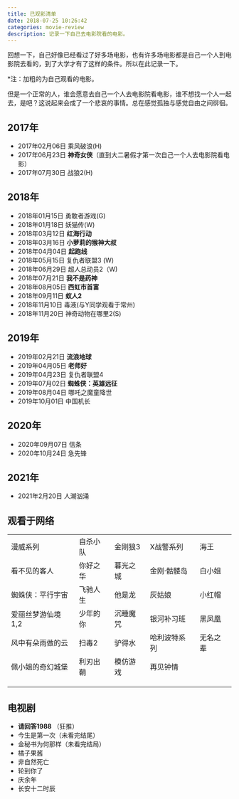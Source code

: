 ```yaml
---
title: 已观影清单
date: 2018-07-25 10:26:42
categories: movie-review
description: 记录一下自己去电影院看的电影。
---
```



回想一下，自己好像已经看过了好多场电影，也有许多场电影都是自己一个人到电影院去看的，到了大学才有了这样的条件。所以在此记录一下。

*注：加粗的为自己观看的电影。

但是一个正常的人，谁会愿意去自己一个人去电影院看电影，谁不想找一个人一起去，是吧？这说起来会成了一个悲哀的事情。总在感觉孤独与感觉自由之间徘徊。

## 2017年

- 2017年02月06日 乘风破浪(H)
- 2017年06月23日 **神奇女侠**（直到大二暑假才第一次自己一个人去电影院看电影）
- 2017年07月30日 战狼2(H)

## 2018年

- 2018年01月15日 勇敢者游戏(G)
- 2018年01月18日 妖猫传(W)
- 2018年03月12日 **红海行动**
- 2018年03月16日 **小萝莉的猴神大叔**
- 2018年04月04日 **起跑线**
- 2018年05月15日 复仇者联盟3 (W)
- 2018年06月29日 超人总动员2（W)
- 2018年07月21日 **我不是药神**
- 2018年08月05日 **西虹市首富**
- 2018年09月11日 **蚁人2**
- 2018年11月10日 毒液(与Y同学观看于常州)
- 2018年11月20日 神奇动物在哪里2(S)

## 2019年

- 2019年02月21日 **流浪地球**
- 2019年04月05日 **老师好**
- 2019年04月23日 复仇者联盟4
- 2019年07月02日 **蜘蛛侠：英雄远征**
- 2019年08月04日 哪吒之魔童降世
- 2019年10月01日 中国机长



## 2020年

- 2020年09月07日 信条
- 2020年10月24日 急先锋

## 2021年

- 2021年2月20日 人潮汹涌

## 观看于网络

|                   |          |          |              |          |
| ----------------- | -------- | -------- | ------------ | -------- |
| 漫威系列          | 自杀小队 | 金刚狼3  | X战警系列    | 海王     |
| 看不见的客人      | 你好之华 | 暮光之城 | 金刚·骷髅岛  | 白小姐   |
| 蜘蛛侠：平行宇宙  | 飞驰人生 | 他是龙   | 灰姑娘       | 小红帽   |
| 爱丽丝梦游仙境1,2 | 少年的你 | 沉睡魔咒 | 银河补习班   | 黑凤凰   |
| 风中有朵雨做的云  | 扫毒2    | 驴得水   | 哈利波特系列 | 无名之辈 |
| 佩小姐的奇幻城堡  | 利刃出鞘 | 模仿游戏 | 再见钟情     |          |
|                   |          |          |              |          |
|                   |          |          |              |          |
|                   |          |          |              |          |

## 电视剧

- **请回答1988**  （狂推）
- 今生是第一次（未看完结尾）
- 金秘书为何那样（未看完结局）
- 橘子果酱
- 非自然死亡
- 轮到你了
- 庆余年
- 长安十二时辰

